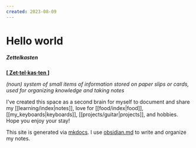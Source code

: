 ```yaml
---
created: 2023-08-09
---
```


# Hello world

<h5>Zettelkasten</h5>

**\[[ Zet‧tel‧kas‧ten ](https://zettelkasten.de/)\]**

*(noun) system of small items of information stored on paper slips or cards, used for organizing knowledge and taking notes*

I've created this space as a second brain for myself to document and share my [[learning/index|notes]], love for [[food/index|food]], [[my_keyboards|keyboards]], [[projects/guitar|projects]], and hobbies. Hope you enjoy your stay!

This site is generated via [mkdocs](https://www.mkdocs.org/). I use [obsidian.md](https://obsidian.md) to write and organize my notes.
